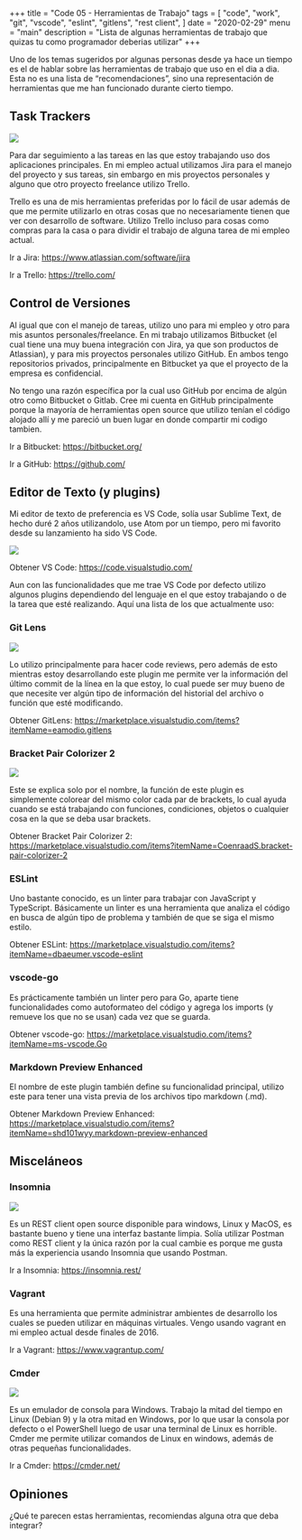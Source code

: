 +++
title = "Code 05 - Herramientas de Trabajo"
tags = [
	"code",
	"work",
	"git",
	"vscode",
	"eslint",
	"gitlens",
	"rest client",
]
date = "2020-02-29"
menu = "main"
description = "Lista de algunas herramientas de trabajo que quizas tu como programador deberias utilizar"
+++

Uno de los temas sugeridos por algunas personas desde ya hace un tiempo es el de hablar sobre las herramientas de trabajo que uso en el dia a dia. Esta no es una lista de “recomendaciones”, sino una representación de herramientas que me han funcionado durante cierto tiempo.

## Task Trackers

![](/trello.png)

Para dar seguimiento a las tareas en las que estoy trabajando uso dos aplicaciones principales. En mi empleo actual utilizamos Jira para el manejo del proyecto y sus tareas, sin embargo en mis proyectos personales y alguno que otro proyecto freelance utilizo Trello.

Trello es una de mis herramientas preferidas por lo fácil de usar además de que me permite utilizarlo en otras cosas que no necesariamente tienen que ver con desarrollo de software. Utilizo Trello incluso para cosas como compras para la casa o para dividir el trabajo de alguna tarea de mi empleo actual.

Ir a Jira: https://www.atlassian.com/software/jira

Ir a Trello: https://trello.com/

## Control de Versiones

Al igual que con el manejo de tareas, utilizo uno para mi empleo y otro para mis asuntos personales/freelance. En mi trabajo utilizamos Bitbucket (el cual tiene una muy buena integración con Jira, ya que son productos de Atlassian), y para mis proyectos personales utilizo GitHub. En ambos tengo repositorios privados, principalmente en Bitbucket ya que el proyecto de la empresa es confidencial. 

No tengo una razón específica por la cual uso GitHub por encima de algún otro como Bitbucket o Gitlab. Cree mi cuenta en GitHub principalmente porque la mayoría de herramientas open source que utilizo tenían el código alojado allí y me pareció un buen lugar en donde compartir mi codigo tambien.

Ir a Bitbucket: https://bitbucket.org/

Ir a GitHub: https://github.com/

## Editor de Texto (y plugins)

Mi editor de texto de preferencia es VS Code, solía usar Sublime Text, de hecho duré 2 años utilizandolo, use Atom por un tiempo, pero mi favorito desde su lanzamiento ha sido VS Code.

![](/vscode.png)

Obtener VS Code: https://code.visualstudio.com/

Aun con las funcionalidades que me trae VS Code por defecto utilizo algunos plugins dependiendo del lenguaje en el que estoy trabajando o de la tarea que esté realizando. Aquí una lista de los que actualmente uso:

### Git Lens

![](/gitlens.png)

Lo utilizo principalmente para hacer code reviews, pero además de esto mientras estoy desarrollando este plugin me permite ver la información del último commit de la línea en la que estoy, lo cual puede ser muy bueno de que necesite ver algún tipo de información del historial del archivo o función que esté modificando.

Obtener GitLens: https://marketplace.visualstudio.com/items?itemName=eamodio.gitlens

### Bracket Pair Colorizer 2

![](/bc2.JPG)

Este se explica solo por el nombre, la función de este plugin es simplemente colorear del mismo color cada par de brackets, lo cual ayuda cuando se está trabajando con funciones, condiciones, objetos o cualquier cosa en la que se deba usar brackets.

Obtener Bracket Pair Colorizer 2: https://marketplace.visualstudio.com/items?itemName=CoenraadS.bracket-pair-colorizer-2

### ESLint
Uno bastante conocido, es un linter para trabajar con JavaScript y TypeScript. Básicamente un linter es una herramienta que analiza el código en busca de algún tipo de problema y también de que se siga el mismo estilo.

Obtener ESLint: https://marketplace.visualstudio.com/items?itemName=dbaeumer.vscode-eslint

### vscode-go
Es prácticamente también un linter pero para Go, aparte tiene funcionalidades como autoformateo del código y agrega los imports (y remueve los que no se usan) cada vez que se guarda.

Obtener vscode-go: https://marketplace.visualstudio.com/items?itemName=ms-vscode.Go

### Markdown Preview Enhanced
El nombre de este plugin también define su funcionalidad principal, utilizo este para tener una vista previa de los archivos tipo markdown (.md).

Obtener Markdown Preview Enhanced: https://marketplace.visualstudio.com/items?itemName=shd101wyy.markdown-preview-enhanced

## Misceláneos

### Insomnia

![](/insomnia.png)

Es un REST client open source disponible para windows, Linux y MacOS, es bastante bueno y tiene una interfaz bastante limpia. Solía utilizar Postman como REST client y la única razón por la cual cambie es porque me gusta más la experiencia usando Insomnia que usando Postman.

Ir a Insomnia: https://insomnia.rest/

### Vagrant

Es una herramienta que permite administrar ambientes de desarrollo los cuales se pueden utilizar en máquinas virtuales. Vengo usando vagrant en mi empleo actual desde finales de 2016.

Ir a Vagrant: https://www.vagrantup.com/

### Cmder

![](/cmder.png)

Es un emulador de consola para Windows. Trabajo la mitad del tiempo en Linux (Debian 9) y la otra mitad en Windows, por lo que usar la consola por defecto o el PowerShell luego de usar una terminal de Linux es horrible. Cmder me permite utilizar comandos de Linux en windows, además de otras pequeñas funcionalidades.

Ir a Cmder: https://cmder.net/

## Opiniones
¿Qué te parecen estas herramientas, recomiendas alguna otra que deba integrar?
